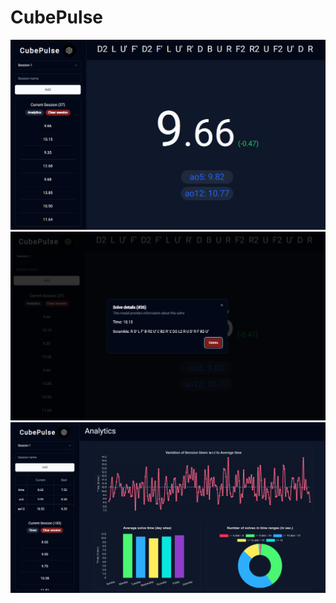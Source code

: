 # CubePulse

![App Screenshot](./public/screenshot5.PNG)
![App Screenshot](./public/screenshot6.PNG)
![App Screenshot](./public/screenshot7.PNG)
